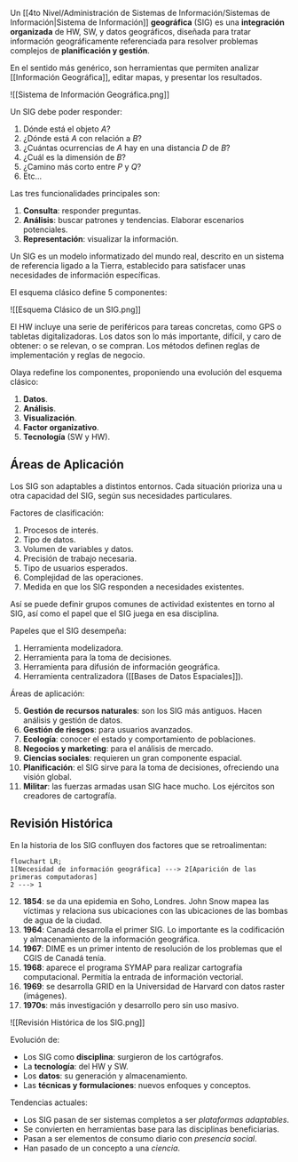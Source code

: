 Un [[4to Nivel/Administración de Sistemas de Información/Sistemas de Información|Sistema de Información]] **geográfica** (SIG) es una **integración organizada** de HW, SW, y datos geográficos, diseñada para tratar información geográficamente referenciada para resolver problemas complejos de **planificación y gestión**.

En el sentido más genérico, son herramientas que permiten analizar [[Información Geográfica]], editar mapas, y presentar los resultados.

![[Sistema de Información Geográfica.png]]

Un SIG debe poder responder:

1. Dónde está el objeto $A$?
2. ¿Dónde está $A$ con relación a $B$?
3. ¿Cuántas ocurrencias de $A$ hay en una distancia $D$ de $B$?
4. ¿Cuál es la dimensión de $B$?
5. ¿Camino más corto entre $P$ y $Q$?
6. Etc...

Las tres funcionalidades principales son:

1. **Consulta**: responder preguntas.
2. **Análisis**: buscar patrones y tendencias. Elaborar escenarios potenciales.
3. **Representación**: visualizar la información.

Un SIG es un modelo informatizado del mundo real, descrito en un sistema de referencia ligado a la Tierra, establecido para satisfacer unas necesidades de información específicas.

El esquema clásico define 5 componentes:

![[Esquema Clásico de un SIG.png]]

El HW incluye una serie de periféricos para tareas concretas, como GPS o tabletas digitalizadoras. Los datos son lo más importante, difícil, y caro de obtener: o se relevan, o se compran. Los métodos definen reglas de implementación y reglas de negocio.

Olaya redefine los componentes, proponiendo una evolución del esquema clásico:

1. **Datos**.
2. **Análisis**.
3. **Visualización**.
4. **Factor organizativo**.
5. **Tecnología** (SW y HW).

## Áreas de Aplicación

Los SIG son adaptables a distintos entornos. Cada situación prioriza una u otra capacidad del SIG, según sus necesidades particulares.

Factores de clasificación:

1. Procesos de interés.
2. Tipo de datos.
3. Volumen de variables y datos.
4. Precisión de trabajo necesaria.
5. Tipo de usuarios esperados.
6. Complejidad de las operaciones.
7. Medida en que los SIG responden a necesidades existentes.

Así se puede definir grupos comunes de actividad existentes en torno al SIG, así como el papel que el SIG juega en esa disciplina.

Papeles que el SIG desempeña:

1. Herramienta modelizadora.
2. Herramienta para la toma de decisiones.
3. Herramienta para difusión de información geográfica.
4. Herramienta centralizadora ([[Bases de Datos Espaciales]]).

Áreas de aplicación:

5. **Gestión de recursos naturales**: son los SIG más antiguos. Hacen análisis y gestión de datos.
6. **Gestión de riesgos**: para usuarios avanzados.
7. **Ecología**: conocer el estado y comportamiento de poblaciones.
8. **Negocios y marketing**: para el análisis de mercado.
9. **Ciencias sociales**: requieren un gran componente espacial.
10. **Planificación**: el SIG sirve para la toma de decisiones, ofreciendo una visión global.
11. **Militar**: las fuerzas armadas usan SIG hace mucho. Los ejércitos son creadores de cartografía.

## Revisión Histórica

En la historia de los SIG confluyen dos factores que se retroalimentan:

```mermaid
flowchart LR;
1[Necesidad de información geográfica] ---> 2[Aparición de las primeras computadoras]
2 ---> 1
```

12. **1854**: se da una epidemia en Soho, Londres. John Snow mapea las víctimas y relaciona sus ubicaciones con las ubicaciones de las bombas de agua de la ciudad.
13. **1964**: Canadá desarrolla el primer SIG. Lo importante es la codificación y almacenamiento de la información geográfica.
14. **1967**: DIME es un primer intento de resolución de los problemas que el CGIS de Canadá tenía.
15. **1968**: aparece el programa SYMAP para realizar cartografía computacional. Permitía la entrada de información vectorial.
16. **1969**: se desarrolla GRID en la Universidad de Harvard con datos raster (imágenes).
17. **1970s**: más investigación y desarrollo pero sin uso masivo.

![[Revisión Histórica de los SIG.png]]

Evolución de:

- Los SIG como **disciplina**: surgieron de los cartógrafos.
- La **tecnología**: del HW y SW.
- Los **datos**: su generación y almacenamiento.
- Las **técnicas y formulaciones**: nuevos enfoques y conceptos.

Tendencias actuales:

- Los SIG pasan de ser sistemas completos a ser *plataformas adaptables*.
- Se convierten en herramientas base para las disciplinas beneficiarias.
- Pasan a ser elementos de consumo diario con *presencia social*.
- Han pasado de un concepto a una *ciencia*.

